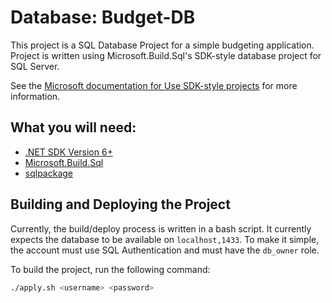 # Database: Budget-DB

This project is a SQL Database Project for a simple budgeting application. Project is written using Microsoft.Build.Sql's SDK-style database project for SQL Server.

See the [Microsoft documentation for Use SDK-style projects](https://learn.microsoft.com/en-us/azure-data-studio/extensions/sql-database-project-extension-sdk-style-projects) for more information.

## What you will need:

- [.NET SDK Version 6+](https://dotnet.microsoft.com/download)
- [Microsoft.Build.Sql](https://www.nuget.org/packages/Microsoft.Build.Sql)
- [sqlpackage](https://www.nuget.org/packages/Microsoft.SqlPackage/162.3.515-preview)

## Building and Deploying the Project

Currently, the build/deploy process is written in a bash script. It currently expects the database to be available on `localhost,1433`. To make it simple, the account must use SQL Authentication and must have the `db_owner` role.

To build the project, run the following command:

```bash
./apply.sh <username> <password>
```
